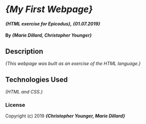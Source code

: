 # _{My First Webpage}_

#### _{HTML exercise for Epicodus}, {01.07.2019}_

#### By _**{Marie Dillard, Christopher Younger}**_

## Description

_{This webpage was built as an exercise of the HTML language.}_

## Technologies Used

_{HTML and CSS.}_

### License

Copyright (c) 2019 **_{Christopher Younger, Marie Dillard}_**
